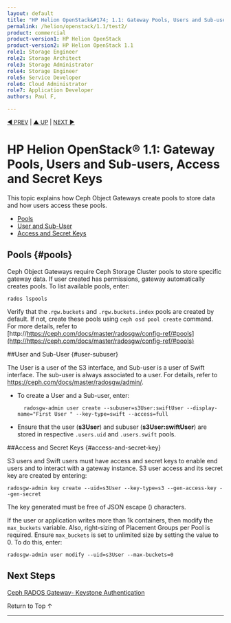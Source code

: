 ```yaml
---
layout: default
title: "HP Helion OpenStack&#174; 1.1: Gateway Pools, Users and Sub-users, Access and Secret Keys"
permalink: /helion/openstack/1.1/test2/
product: commercial
product-version1: HP Helion OpenStack
product-version2: HP Helion OpenStack 1.1
role1: Storage Engineer
role2: Storage Architect 
role3: Storage Administrator 
role4: Storage Engineer
role5: Service Developer 
role6: Cloud Administrator 
role7: Application Developer 
authors: Paul F,

---
```

<!--PUBLISHED-->


<script>

function PageRefresh {
onLoad="window.refresh"
}

PageRefresh();

</script>

<p style="font-size: small;"> <a href=" /helion/openstack/1.1/ceph-rados-gateway/">&#9664; PREV</a> | <a href=" /helion/openstack/1.1/services/ceph/">&#9650; UP</a> | <a href="/ /helion/openstack/1.1/ceph-rados-gateway-keystone-authentication/">NEXT &#9654;</a> </p> 


# HP Helion OpenStack&#174; 1.1: Gateway Pools, Users and Sub-users, Access and Secret Keys #

This topic explains how Ceph Object Gateways create pools to store data and how users access these pools.

* [Pools](#pools)
* [User and Sub-User](#user-subuser)
* [Access and Secret Keys](#access-and-secret-key)

## Pools {#pools}

Ceph Object Gateways require Ceph Storage Cluster pools to store specific gateway data. If user created has permissions, gateway automatically creates pools.
To list available pools, enter:

	rados lspools

Verify that the .`rgw.buckets` and `.rgw.buckets.index` pools are created by default. If not, create these pools using `ceph osd pool create` command. For more details, refer to [http://https://ceph.com/docs/master/radosgw/config-ref/#pools](http://https://ceph.com/docs/master/radosgw/config-ref/#pools)


##User and Sub-User {#user-subuser}

The User is a user of the S3 interface, and Sub-user is a user of Swift interface. The sub-user is always associated to a user. For details, refer to https://ceph.com/docs/master/radosgw/admin/. 

* To create a User and a Sub-user, enter:

		radosgw-admin user create --subuser=s3User:swiftUser --display-name="First User " --key-type=swift --access=full



* Ensure that the user (**s3User**) and subuser (**s3User:swiftUser**) are stored in respective `.users.uid` and `.users.swift` pools.



##Access and Secret Keys {#access-and-secret-key}

S3 users and Swift users must have access and secret keys to enable end users and to interact with a gateway instance. S3 user access and its secret key are created by entering:

	radosgw-admin key create --uid=s3User --key-type=s3 --gen-access-key --gen-secret



The key generated must be free of JSON escape (\) characters.

If the user or application writes more than 1k containers, then modify the `max_buckets` variable. Also, right-sizing of Placement Groups per Pool is required. Ensure `max_buckets` is set to unlimited size by setting the value to 0. To do this, enter:

	radosgw-admin user modify --uid=s3User --max-buckets=0



## Next Steps

[Ceph RADOS Gateway- Keystone Authentication](/helion/openstack/1.1/ceph-rados-gateway-keystone-authentication/)



<a href="#top" style="padding:14px 0px 14px 0px; text-decoration: none;"> Return to Top &#8593; </a>

---
